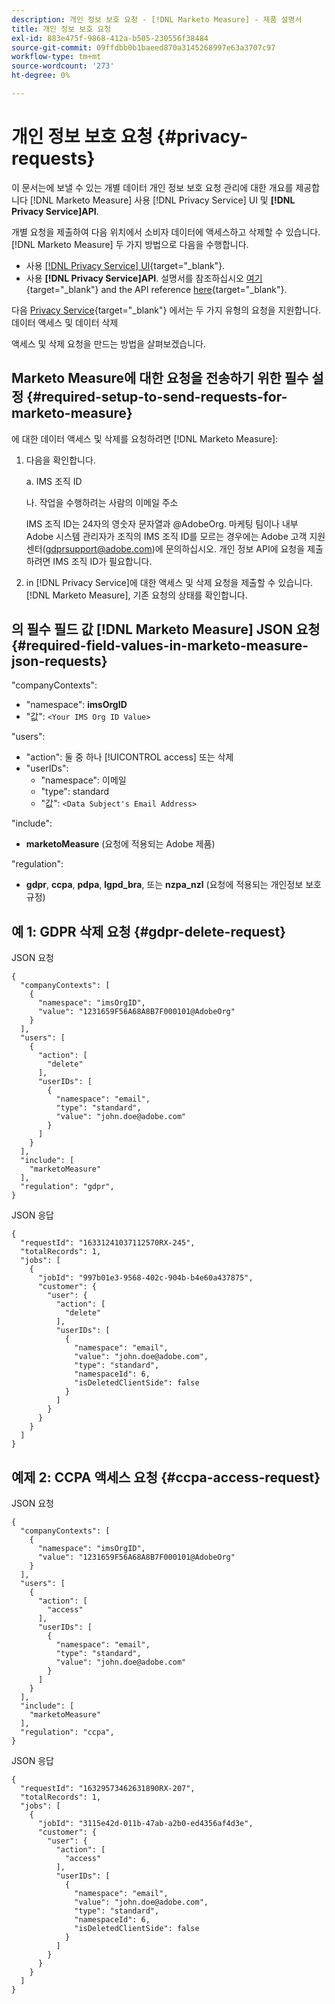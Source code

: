 ```yaml
---
description: 개인 정보 보호 요청 - [!DNL Marketo Measure] - 제품 설명서
title: 개인 정보 보호 요청
exl-id: 883e475f-9868-412a-b505-230556f38484
source-git-commit: 09ffdbb0b1baeed870a3145268997e63a3707c97
workflow-type: tm+mt
source-wordcount: '273'
ht-degree: 0%

---
```


# 개인 정보 보호 요청 {#privacy-requests}

이 문서는에 보낼 수 있는 개별 데이터 개인 정보 보호 요청 관리에 대한 개요를 제공합니다 [!DNL Marketo Measure] 사용 [!DNL Privacy Service] UI 및 **[!DNL Privacy Service]API**.

개별 요청을 제출하여 다음 위치에서 소비자 데이터에 액세스하고 삭제할 수 있습니다. [!DNL Marketo Measure] 두 가지 방법으로 다음을 수행합니다.

* 사용 [[!DNL Privacy Service] UI](https://experienceleague.adobe.com/docs/experience-platform/privacy/ui/overview.html){target="_blank"}.
* 사용 **[!DNL Privacy Service]API**. 설명서를 참조하십시오 [여기](https://experienceleague.adobe.com/docs/experience-platform/privacy/api/overview.html){target="_blank"} and the API reference [here](https://developer.adobe.com/experience-platform-apis/references/privacy-service/){target="_blank"}.

다음 [Privacy Service](https://experienceleague.adobe.com/docs/experience-platform/privacy/home.html){target="_blank"} 에서는 두 가지 유형의 요청을 지원합니다. 데이터 액세스 및 데이터 삭제

액세스 및 삭제 요청을 만드는 방법을 살펴보겠습니다.

## Marketo Measure에 대한 요청을 전송하기 위한 필수 설정 {#required-setup-to-send-requests-for-marketo-measure}

에 대한 데이터 액세스 및 삭제를 요청하려면 [!DNL Marketo Measure]:

1. 다음을 확인합니다.

   a. IMS 조직 ID

   나. 작업을 수행하려는 사람의 이메일 주소

   IMS 조직 ID는 24자의 영숫자 문자열과 @AdobeOrg. 마케팅 팀이나 내부 Adobe 시스템 관리자가 조직의 IMS 조직 ID를 모르는 경우에는 Adobe 고객 지원 센터(gdprsupport@adobe.com)에 문의하십시오. 개인 정보 API에 요청을 제출하려면 IMS 조직 ID가 필요합니다.

1. in [!DNL Privacy Service]에 대한 액세스 및 삭제 요청을 제출할 수 있습니다. [!DNL Marketo Measure], 기존 요청의 상태를 확인합니다.

## 의 필수 필드 값 [!DNL Marketo Measure] JSON 요청 {#required-field-values-in-marketo-measure-json-requests}

&quot;companyContexts&quot;:

* &quot;namespace&quot;: **imsOrgID**
* &quot;값&quot;: `<Your IMS Org ID Value>`

&quot;users&quot;:

* &quot;action&quot;: 둘 중 하나 [!UICONTROL access] 또는 삭제
* &quot;userIDs&quot;:
   * &quot;namespace&quot;: 이메일
   * &quot;type&quot;: standard
   * &quot;값&quot;: `<Data Subject's Email Address>`

&quot;include&quot;:

* **marketoMeasure** (요청에 적용되는 Adobe 제품)

&quot;regulation&quot;:

* **gdpr**, **ccpa**, **pdpa**, **lgpd_bra**, 또는 **nzpa_nzl** (요청에 적용되는 개인정보 보호 규정)

## 예 1: GDPR 삭제 요청 {#gdpr-delete-request}

JSON 요청

```text
{
  "companyContexts": [
    {
      "namespace": "imsOrgID",
      "value": "1231659F56A68A8B7F000101@AdobeOrg"
    }
  ],
  "users": [
    {
      "action": [
        "delete"
      ],
      "userIDs": [
        {
          "namespace": "email",
          "type": "standard",
          "value": "john.doe@adobe.com"
        }
      ]
    }
  ],
  "include": [
    "marketoMeasure"
  ],
  "regulation": "gdpr",
}
```

JSON 응답

```text
{
  "requestId": "16331241037112570RX-245",
  "totalRecords": 1,
  "jobs": [
    {
      "jobId": "997b01e3-9568-402c-904b-b4e60a437875",
      "customer": {
        "user": {
          "action": [
            "delete"
          ],
          "userIDs": [
            {
              "namespace": "email",
              "value": "john.doe@adobe.com",
              "type": "standard",
              "namespaceId": 6,
              "isDeletedClientSide": false
            }
          ]
        }
      }
    }
  ]
}
```

## 예제 2: CCPA 액세스 요청 {#ccpa-access-request}

JSON 요청

```text
{
  "companyContexts": [
    {
      "namespace": "imsOrgID",
      "value": "1231659F56A68A8B7F000101@AdobeOrg"
    }
  ],
  "users": [
    {
      "action": [
        "access"
      ],
      "userIDs": [
        {
          "namespace": "email",
          "type": "standard",
          "value": "john.doe@adobe.com"
        }
      ]
    }
  ],
  "include": [
    "marketoMeasure"
  ],
  "regulation": "ccpa",
}
```

JSON 응답

```text
{
  "requestId": "16329573462631890RX-207",
  "totalRecords": 1,
  "jobs": [
    {
      "jobId": "3115e42d-011b-47ab-a2b0-ed4356af4d3e",
      "customer": {
        "user": {
          "action": [
            "access"
          ],
          "userIDs": [
            {
              "namespace": "email",
              "value": "john.doe@adobe.com",
              "type": "standard",
              "namespaceId": 6,
              "isDeletedClientSide": false
            }
          ]
        }
      }
    }
  ]
}
```
